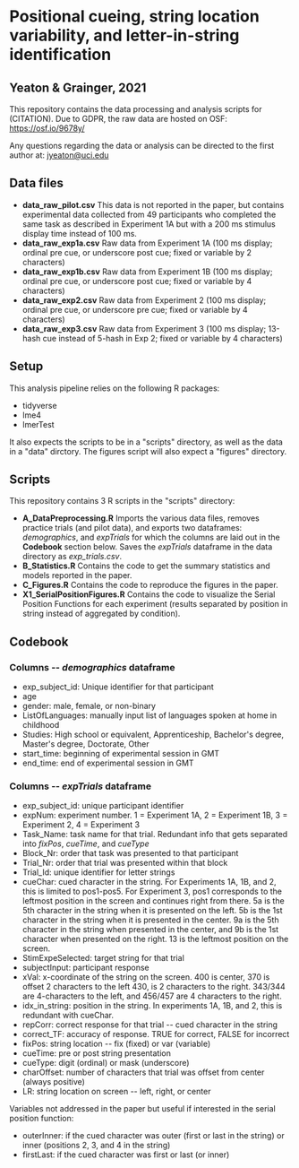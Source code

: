 # Positional cueing, string location variability, and letter-in-string identification
## Yeaton & Grainger, 2021

This repository contains the data processing and analysis scripts for (CITATION). Due to GDPR, the raw data are hosted on OSF: https://osf.io/9678y/

Any questions regarding the data or analysis can be directed to the first author at: jyeaton@uci.edu

## Data files
- **data_raw_pilot.csv** This data is not reported in the paper, but contains experimental data collected from 49 participants who completed the same task as described in Experiment 1A but with a 200 ms stimulus display time instead of 100 ms.
- **data_raw_exp1a.csv** Raw data from Experiment 1A (100 ms display; ordinal pre cue, or underscore post cue; fixed or variable by 2 characters)
- **data_raw_exp1b.csv** Raw data from Experiment 1B (100 ms display; ordinal pre cue, or underscore post cue; fixed or variable by 4 characters)
- **data_raw_exp2.csv** Raw data from Experiment 2 (100 ms display; ordinal pre cue, or underscore pre cue; fixed or variable by 4 characters)
- **data_raw_exp3.csv** Raw data from Experiment 3 (100 ms display; 13-hash cue instead of 5-hash in Exp 2; fixed or variable by 4 characters)

## Setup
This analysis pipeline relies on the following R packages:
- tidyverse
- lme4
- lmerTest

It also expects the scripts to be in a "scripts" directory, as well as the data in a "data" dirctory. The figures script will also expect a "figures" directory.

## Scripts
This repository contains 3 R scripts in the "scripts" directory:
- **A_DataPreprocessing.R** Imports the various data files, removes practice trials (and pilot data), and exports two dataframes: *demographics*, and *expTrials* for which the columns are laid out in the **Codebook** section below. Saves the *expTrials* dataframe in the data directory as *exp_trials.csv*.
- **B_Statistics.R** Contains the code to get the summary statistics and models reported in the paper.
- **C_Figures.R** Contains the code to reproduce the figures in the paper.
- **X1_SerialPositionFigures.R** Contains the code to visualize the Serial Position Functions for each experiment (results separated by position in string instead of aggregated by condition).

## Codebook
### Columns -- *demographics* dataframe
- exp_subject_id: Unique identifier for that participant
- age
- gender: male, female, or non-binary
- ListOfLanguages: manually input list of languages spoken at home in childhood
- Studies: High school or equivalent, Apprenticeship, Bachelor's degree, Master's degree, Doctorate, Other
- start_time: beginning of experimental session in GMT
- end_time: end of experimental session in GMT

### Columns -- *expTrials* dataframe
- exp_subject_id: unique participant identifier
- expNum: experiment number. 1 = Experiment 1A, 2 = Experiment 1B, 3 = Experiment 2, 4 = Experiment 3
- Task_Name: task name for that trial. Redundant info that gets separated into *fixPos*, *cueTime*, and *cueType*
- Block_Nr: order that task was presented to that participant
- Trial_Nr: order that trial was presented within that block
- Trial_Id: unique identifier for letter strings
- cueChar: cued character in the string. For Experiments 1A, 1B, and 2, this is limited to pos1-pos5. For Experiment 3, pos1 corresponds to the leftmost position in the screen and continues right from there. 5a is the 5th character in the string when it is presented on the left. 5b is the 1st character in the string when it is presented in the center. 9a is the 5th character in the string when presented in the center, and 9b is the 1st character when presented on the right. 13 is the leftmost position on the screen.
- StimExpeSelected: target string for that trial
- subjectInput: participant response
- xVal: x-coordinate of the string on the screen. 400 is center, 370 is offset 2 characters to the left 430, is 2 characters to the right. 343/344 are 4-characters to the left, and 456/457 are 4 characters to the right.
- idx_in_string: position in the string. In experiments 1A, 1B, and 2, this is redundant with cueChar.
- repCorr: correct response for that trial -- cued character in the string
- correct_TF: accuracy of response. TRUE for correct, FALSE for incorrect
- fixPos: string location -- fix (fixed) or var (variable)
- cueTime: pre or post string presentation
- cueType: digit (ordinal) or mask (underscore)
- charOffset: number of characters that trial was offset from center (always positive)
- LR: string location on screen -- left, right, or center

Variables not addressed in the paper but useful if interested in the serial position function:
- outerInner: if the cued character was outer (first or last in the string) or inner (positions 2, 3, and 4 in the string)
- firstLast: if the cued character was first or last (or inner)
